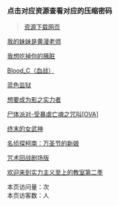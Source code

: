 ### 点击对应资源查看对应的压缩密码

> [资源下载网页](https://bec.today/dmglzy/inner/?resource)

[我的妹妹是黄漫老师](https://tuoma.bec.today/item?id=9kNgGk8PHO7FE9kM1mBmy) 

[我想吃掉你的胰脏](https://tuoma.bec.today/item?id=Jn6kuTxU8xUbhJq9XNC6y)

[Blood_C（血战）](https://tuoma.bec.today/item?id=syICE3odwh9n9qbr8jX-F)

[蓝色监狱](https://tuoma.bec.today/item?id=ZpPCTKsb-r3cAXFLbGNWk)

[想要成为影之实力者](https://tuoma.bec.today/item?id=lpC-TnZOEli8O8HSEXKb6)

[尸体派对-受暴虐亡魂之咒叫[OVA]](https://tuoma.bec.today/item?id=MJ0ndcqIisOb4SBVr_8X3)

[终末的女武神](https://tuoma.bec.today/item?id=SlYvpwgUXaE2WBit8quHg)

[名侦探柯南：万圣节的新娘](https://tuoma.bec.today/item?id=HNWDeHxz5dY9gvMXTstJ4)

[咒术回战剧场版](https://tuoma.bec.today/item?id=pw_6yrv09YRPz2HiQQtbY)

[欢迎来到实力主义至上的教室第二季](https://tuoma.bec.today/item?id=fULBKZEfVQ-sjfR6YIKDW)

<script async src="//busuanzi.ibruce.info/busuanzi/2.3/busuanzi.pure.mini.js"></script>
<span id="busuanzi_container_page_pv">
  本页访问量：<span id="busuanzi_value_page_pv"></span>次
</span>

<br/>

<span id="busuanzi_container_page_uv">
  本页访客数：<span id="busuanzi_value_page_uv"></span>人
</span>